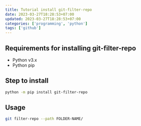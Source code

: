 ```yaml
---
title: Tutorial install git-filter-repo
date: 2023-03-27T18:28:53+07:00
updated: 2023-03-27T18:28:53+07:00
categories: ['programming', 'python']
tags: ['github']
---
```


## Requirements for installing git-filter-repo
- Python v3.x
- Python pip

## Step to install
```bash
python -m pip install git-filter-repo
```

## Usage 

```bash
git filter-repo --path FOLDER-NAME/
```
